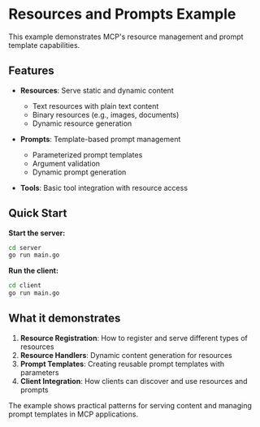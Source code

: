 # Resources and Prompts Example

This example demonstrates MCP's resource management and prompt template capabilities.

## Features

- **Resources**: Serve static and dynamic content
  - Text resources with plain text content
  - Binary resources (e.g., images, documents)
  - Dynamic resource generation

- **Prompts**: Template-based prompt management
  - Parameterized prompt templates
  - Argument validation
  - Dynamic prompt generation

- **Tools**: Basic tool integration with resource access

## Quick Start

**Start the server:**
```bash
cd server
go run main.go
```

**Run the client:**
```bash
cd client  
go run main.go
```

## What it demonstrates

1. **Resource Registration**: How to register and serve different types of resources
2. **Resource Handlers**: Dynamic content generation for resources
3. **Prompt Templates**: Creating reusable prompt templates with parameters
4. **Client Integration**: How clients can discover and use resources and prompts

The example shows practical patterns for serving content and managing prompt templates in MCP applications.

